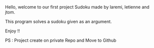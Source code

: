 Hello, welcome to our first project Sudoku made by laremi, letienne and jtom.

This program solves a sudoku given as an argument.

Enjoy !!

PS : Project create on private Repo and Move to Github
